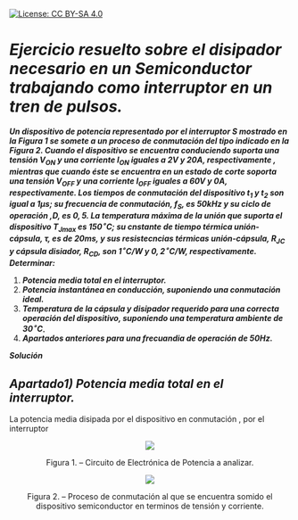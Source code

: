 <script src="https://cdn.mathjax.org/mathjax/latest/MathJax.js?config=TeX-AMS-MML_HTMLorMML" type="text/javascript"></script>

[![License: CC BY-SA 4.0](https://img.shields.io/badge/License-CC%20BY--SA%204.0-lightgrey.svg)](https://creativecommons.org/licenses/by-sa/4.0/)

 
# ***Ejercicio resuelto sobre el disipador necesario en un Semiconductor trabajando como interruptor en un tren de pulsos.***


***Un dispositivo de potencia representado por el interruptor S mostrado en la Figura 1 se somete a un proceso de conmutación del tipo indicado en la Figura 2. Cuando el dispositivo se encuentra conduciendo suporta una tensión $V_{ON}$ y una corriente $I_{ON}$ iguales a $2V$ y $20A$, respectivamente , mientras que cuando éste se encuentra en un estado de corte soporta una tensión $V_{OFF}$ y una corriente $I_{OFF}$ iguales a $60V$ y $0A$, respectivamente. Los tiempos de conmutación del dispositivo $t_1$ y $t_2$ son igual a $1\mu s$; su frecuencia de conmutación, $f_S$, es $50kHz$ y su ciclo de operación ,$D$, es $0,5$. La temperatura máxima de la unión que suporta el dispositivo $T_{Jmax}$ es $150^{\circ}C$; su cnstante de tiempo térmica unión-cápsula, $\tau$, es de $20ms$, y sus resistecncias térmicas unión-cápsula, $R_{JC}$ y cápsula disiador, $R_{CD}$, son $1^{\circ}C/W$ y $0,2^{\circ}C/W$, respectivamente.***
***Determinar:***
1. ***Potencia media total en el interruptor.***
2. ***Potencia instantánea en conducción, suponiendo una conmutación ideal.***
3. ***Temperatura de la cápsula y disipador requerido para una correcta operación del dispositivo, suponiendo una temperatura ambiente de $30^{\circ}C$.***
4. ***Apartados anteriores para una frecuandia de operación de $50Hz$.***

***Solución***
## ***Apartado1) Potencia media total en el interruptor.***
La potencia media disipada por el dispositivo en conmutación , por el interruptor 



<p align="center">
  <img src="Ubicacion dnde este el archivo"
</p>
<p align = "center">Figura 1. – Circuito de Electrónica de Potencia a analizar.</p>

<p align="center">
  <img src="Ubicacion dnde este el archivo"
</p>
<p align = "center">Figura 2. – Proceso de conmutación al que se encuentra somido el dispositivo semiconductor en terminos de tensión y corriente.</p>